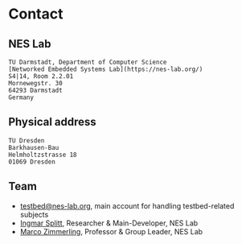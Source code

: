 # Contact

## NES Lab

```{line-block}
TU Darmstadt, Department of Computer Science
[Networked Embedded Systems Lab](https://nes-lab.org/)
S4|14, Room 2.2.01
Mornewegstr. 30
64293 Darmstadt
Germany
```

## Physical address

```{line-block}
TU Dresden
Barkhausen-Bau
Helmholtzstrasse 18
01069 Dresden
```

## Team

- <testbed@nes-lab.org>, main account for handling testbed-related subjects
- [Ingmar Splitt](https://nes-lab.org/ingmar-splitt/), Researcher & Main-Developer, NES Lab
- [Marco Zimmerling](https://nes-lab.org/marco-zimmerling/), Professor & Group Leader, NES Lab
